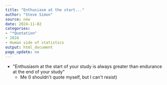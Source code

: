 ```yaml
---
title: "Enthusiasm at the start..."
author: "Steve Simon"
source: new
date: 2024-11-02
categories: 
- "*Quotation"
- 2024
- Human side of statistics
output: html_document
page_update: no
---
```


+ "Enthusiasm at the start of your study is always greater than endurance at the end of your study"
  + Me (I shouldn't quote myself, but I can't resist)
